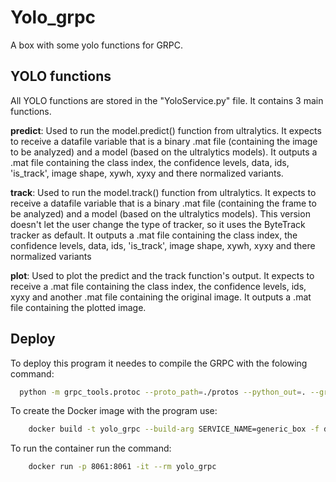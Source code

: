 # Yolo_grpc

A box with some yolo functions for GRPC.

## YOLO functions

All YOLO functions are stored in the "YoloService.py" file. It contains 3 main functions. 

**predict**:
Used to run the model.predict() function from ultralytics. It expects to receive a datafile variable that is a binary .mat file (containing the image to be analyzed) and a model (based on the ultralytics models). It outputs a .mat file containing the class index, the confidence levels, data, ids, 'is_track', image shape, xywh, xyxy and there normalized variants.

**track**:
Used to run the model.track() function from ultralytics. It expects to receive a datafile variable that is a binary .mat file (containing the frame to be analyzed) and a model (based on the ultralytics models). This version doesn't let the user change the type of tracker, so it uses the ByteTrack tracker as default. It outputs a .mat file containing the class index, the confidence levels, data, ids, 'is_track', image shape, xywh, xyxy and there normalized variants

**plot**:
Used to plot the predict and the track function's output. It expects to receive a .mat file containing the class index, the confidence levels, ids, xyxy and another .mat file containing the original image. It outputs a .mat file containing the plotted image.

## Deploy

To deploy this program it needes to compile the GRPC with the folowing command:

```bash
  python -m grpc_tools.protoc --proto_path=./protos --python_out=. --grpc_python_out=. generic_box.proto
```
To create the Docker image with the program use:

```bash
    docker build -t yolo_grpc --build-arg SERVICE_NAME=generic_box -f docker/Dockerfile .
```

To run the container run the command:

```bash
    docker run -p 8061:8061 -it --rm yolo_grpc
```
